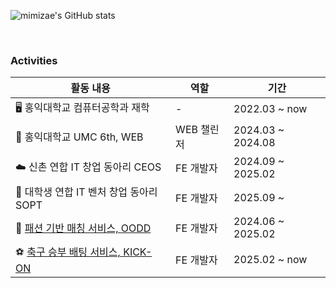 

![mimizae's GitHub stats](https://github-readme-stats.vercel.app/api?username=mimizae&show_icons=true&theme=omni)


<br/>

### Activities

| 활동 내용                                      | 역할       | 기간                |
|--------------------------------------------------|--------------|-------------------------|
| 🖥️ 홍익대학교 컴퓨터공학과 재학                     | -            | 2022.03 ~ now           |
| 🍬 홍익대학교 UMC 6th, WEB                         | WEB 챌린저    | 2024.03 ~ 2024.08       |
| ☁️ 신촌 연합 IT 창업 동아리 CEOS                    | FE 개발자     | 2024.09 ~ 2025.02       |
| 🩷 대학생 연합 IT 벤처 창업 동아리 SOPT                    | FE 개발자     | 2025.09 ~      |
| 👗 [패션 기반 매칭 서비스, OODD](https://github.com/oodd-team/oodd-web-react) | FE 개발자     | 2024.06 ~ 2025.02       |
| ⚽ [축구 승부 배팅 서비스, KICK-ON](https://github.com/kick-on) | FE 개발자     | 2025.02 ~ now           |

